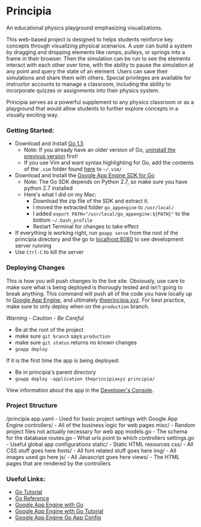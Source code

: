 # Principia
An educational physics playground emphasizing visualizations.

This web-based project is designed to helps students reinforce key concepts through visualizing physical scenarios.
A user can build a system by dragging and dropping elements like ramps, pulleys, or springs into a frame in their
browser. Then the simulation can be run to see the elements interact with each other over time, with the ability to
pause the simulation at any point and query the state of an element. Users can save their simulations and share
them with others. Special privileges are available for instructor accounts to manage a classroom, including the
ability to incorporate quizzes or assignments into their physics system.

Principia serves as a powerful supplement to any physics classroom or as a playground that would allow students
to further explore concepts in a visually exciting way.


### Getting Started:
* Download and Install [Go 1.5](https://golang.org/dl/)
    * Note: If you already have an older version of Go,
      [uninstall the previous version](https://golang.org/doc/install#uninstall) first!
    * If you use Vim and want syntax highlighting for Go, add the contents of the `.vim` folder found
      [here](https://github.com/samolds/devconf) to `~/.vim/`
* Download and Install the [Google App Engine SDK for Go](https://cloud.google.com/appengine/downloads)
    * Note: The Go SDK depends on Python 2.7, so make sure you have python 2.7 installed
    * Here's what I did on my Mac:
        * Download the zip file of the SDK and extract it.
        * I moved the extracted folder `go_appengine` to `/usr/local/`
        * I added `export PATH="/usr/local/go_appengine:${PATH}"` to the bottom `~/.bash_profile`
        * Restart Terminal for changes to take effect
* If everything is working right, run `goapp serve` from the root of the principia directory and the go
  to [localhost:8080](localhost:8080) to see development server running
* Use `Ctrl-C` to kill the server


### Deploying Changes
This is how you will push changes to the live site. Obviously, use care to make sure what is being deployed
is thorougly tested and isn't going to break anything. This command will push all of the code you have
locally up to [Google App Engine](http://theprincipiaxyz.appspot.com), and ultimately
[theprincipia.xyz](theprincipia.xyz). For best practice, make sure to only deploy when on the `production`
branch.

*Warning* - *Caution* - *Be Careful*
* Be at the root of the project
* make sure `git branch` says `production`
* make sure `git status` returns no known changes
* `goapp deploy`

If it is the first time the app is being deployed:
* Be in principia's parent directory
* `goapp deploy -application theprincipiaxyz principia/`

View information about the app in the [Developer's Console](https://console.developers.google.com/project/theprincipiaxyz).

### Project Structure
/principia
    app.yaml    -    Used for basic project settings with Google App Engine
    controllers/    -    All of the business logic for web pages
    misc/    -    Random project files not actually necessary for web app
    models.go    -    The schema for the database
    routes.go    -    What urls point to which controllers
    settings.go    -    Useful global app configurations
    static/    -    Static HTML resources
        css/    -    All CSS stuff goes here
        fonts/    -    All font related stuff goes here
        img/    -    All images used go here
        js/    -    All Javascript goes here
    views/    -    The HTML pages that are rendered by the controllers


### Useful Links:
* [Go Tutorial](http://tour.golang.org)
* [Go Reference](https://gobyexample.com)
* [Google App Engine with Go](https://cloud.google.com/appengine/docs/go)
* [Google App Engine with Go Tutorial](https://cloud.google.com/appengine/docs/go/gettingstarted/introduction)
* [Google App Engine Go App Config](https://cloud.google.com/appengine/docs/go/config/appconfig)
